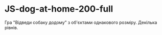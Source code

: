 # JS-dog-at-home-200-full
Гра "Відведи собаку додому" з об'єктами однакового розміру. Декілька рівнів.
